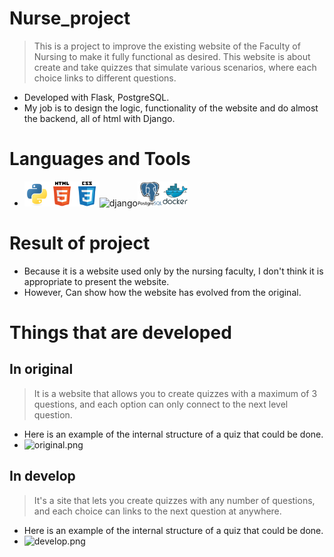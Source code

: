 # Nurse_project
> This is a project to improve the existing website of the Faculty of Nursing to make it fully functional as desired. This website is about create and take quizzes that simulate various scenarios, where each choice links to different questions.
* Developed with Flask, PostgreSQL.
* My job is to design the logic, functionality of the website and do almost the backend, all of html with Django.

# Languages and Tools
* <p align="left"><img src="https://raw.githubusercontent.com/devicons/devicon/master/icons/python/python-original.svg" alt="python" width="40" height="40"/><img src="https://raw.githubusercontent.com/devicons/devicon/master/icons/html5/html5-original-wordmark.svg" alt="html5" width="40" height="40"/><img src="https://raw.githubusercontent.com/devicons/devicon/master/icons/css3/css3-original-wordmark.svg" alt="css3" width="40" height="40"/><img src="https://cdn.worldvectorlogo.com/logos/django.svg" alt="django" width="40" height="40"/><img src="https://raw.githubusercontent.com/devicons/devicon/master/icons/postgresql/postgresql-original-wordmark.svg" alt="postgresql" width="40" height="40"/><img src="https://raw.githubusercontent.com/devicons/devicon/master/icons/docker/docker-original-wordmark.svg" alt="docker" width="40" height="40"/></p>

# Result of project
* Because it is a website used only by the nursing faculty, I don't think it is appropriate to present the website.
* However, Can show how the website has evolved from the original.

# Things that are developed
## In original
> It is a website that allows you to create quizzes with a maximum of 3 questions, and each option can only connect to the next level question.
* Here is an example of the internal structure of a quiz that could be done. 
* ![original.png](https://github.com/tnppp1122/Nurse_project/blob/main/pic/original.png)
## In develop
> It's a site that lets you create quizzes with any number of questions, and each choice can links to the next question at anywhere.
* Here is an example of the internal structure of a quiz that could be done.
* ![develop.png](https://github.com/tnppp1122/Nurse_project/blob/main/pic/develop.png)
